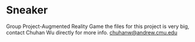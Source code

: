 # Sneaker
Group Project-Augmented Reality Game 
the files for this project is very big, contact Chuhan Wu directly for more info. chuhanw@andrew.cmu.edu

